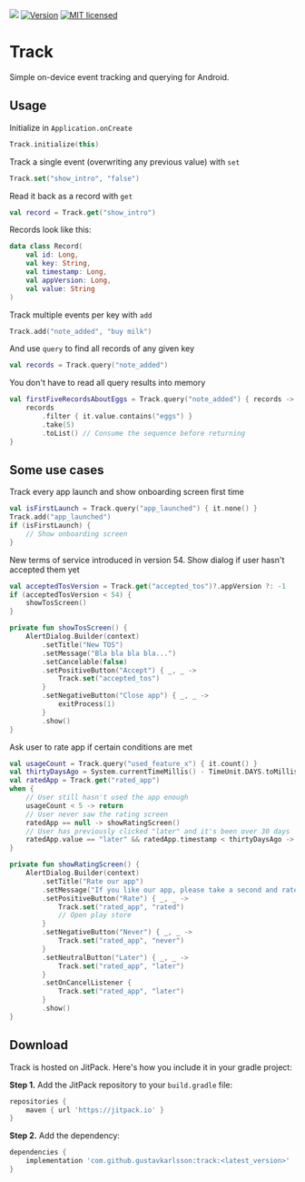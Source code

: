 ![](https://github.com/gustavkarlsson/track/workflows/Build/badge.svg)
[![Version](https://jitpack.io/v/gustavkarlsson/track.svg)](https://jitpack.io/#gustavkarlsson/track)
[![MIT licensed](https://img.shields.io/badge/license-MIT-blue.svg)](https://github.com/gustavkarlsson/track/blob/master/LICENSE.md)

# Track

Simple on-device event tracking and querying for Android.

## Usage

Initialize in `Application.onCreate`

```kotlin
Track.initialize(this)
```

Track a single event (overwriting any previous value) with `set`

```kotlin
Track.set("show_intro", "false")
```

Read it back as a record with `get`

```kotlin
val record = Track.get("show_intro")
```

Records look like this:

```kotlin
data class Record(
    val id: Long,
    val key: String,
    val timestamp: Long,
    val appVersion: Long,
    val value: String
)
```

Track multiple events per key with `add`

```kotlin
Track.add("note_added", "buy milk")
```

And use `query` to find all records of any given key

```kotlin
val records = Track.query("note_added")
```

You don't have to read all query results into memory

```kotlin
val firstFiveRecordsAboutEggs = Track.query("note_added") { records ->
    records
        .filter { it.value.contains("eggs") }
        .take(5)
        .toList() // Consume the sequence before returning
}
```

## Some use cases

Track every app launch and show onboarding screen first time

```kotlin
val isFirstLaunch = Track.query("app_launched") { it.none() }
Track.add("app_launched")
if (isFirstLaunch) {
    // Show onboarding screen
}
```

New terms of service introduced in version 54.
Show dialog if user hasn't accepted them yet

```kotlin
val acceptedTosVersion = Track.get("accepted_tos")?.appVersion ?: -1
if (acceptedTosVersion < 54) {
    showTosScreen()
}

private fun showTosScreen() {
    AlertDialog.Builder(context)
        .setTitle("New TOS")
        .setMessage("Bla bla bla bla...")
        .setCancelable(false)
        .setPositiveButton("Accept") { _, _ ->
            Track.set("accepted_tos")
        }
        .setNegativeButton("Close app") { _, _ ->
            exitProcess(1)
        }
        .show()
}

```

Ask user to rate app if certain conditions are met

```kotlin
val usageCount = Track.query("used_feature_x") { it.count() }
val thirtyDaysAgo = System.currentTimeMillis() - TimeUnit.DAYS.toMillis(30)
val ratedApp = Track.get("rated_app")
when {
    // User still hasn't used the app enough
    usageCount < 5 -> return
    // User never saw the rating screen
    ratedApp == null -> showRatingScreen()
    // User has previously clicked "later" and it's been over 30 days
    ratedApp.value == "later" && ratedApp.timestamp < thirtyDaysAgo -> showRatingScreen()
}

private fun showRatingScreen() {
    AlertDialog.Builder(context)
        .setTitle("Rate our app")
        .setMessage("If you like our app, please take a second and rate it on the Play Store!")
        .setPositiveButton("Rate") { _, _ ->
            Track.set("rated_app", "rated")
            // Open play store
        }
        .setNegativeButton("Never") { _, _ ->
            Track.set("rated_app", "never")
        }
        .setNeutralButton("Later") { _, _ ->
            Track.set("rated_app", "later")
        }
        .setOnCancelListener {
            Track.set("rated_app", "later")
        }
        .show()
}
```

## Download

Track is hosted on JitPack. Here's how you include it in your gradle project:

**Step 1.** Add the JitPack repository to your `build.gradle` file:

```groovy
repositories {
    maven { url 'https://jitpack.io' }
}
```

**Step 2.** Add the dependency:

```groovy
dependencies {
    implementation 'com.github.gustavkarlsson:track:<latest_version>'
}
```
